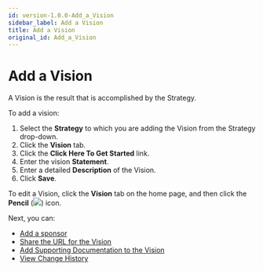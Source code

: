 ```yaml
---
id: version-1.0.0-Add_a_Vision
sidebar_label: Add a Vision
title: Add a Vision
original_id: Add_a_Vision
---
```


# Add a Vision

A Vision is the result that is accomplished by the Strategy.

To add a vision:

1.  Select the **Strategy** to which you are adding the Vision from the
    Strategy drop-down.
2.  Click the **Vision** tab.
3.  Click the **Click Here To Get Started** link.
4.  Enter the vision **Statement**.
5.  Enter a detailed **Description** of the Vision.
6.  Click **Save**.

To edit a Vision, click the **Vision** tab on the home page, and then
click the **Pencil** (![](Resources/Images/edit_pencil1.png)) icon.

Next, you can:

  - [Add a sponsor](Add_a_Sponsor_to_an_Asset.md)
  - [Share the URL for the Vision](Share_URLs_for_Assets.md)
  - [Add Supporting Documentation to the Vision](Add_Supporting_Doc.md)
  - [View Change History](View_Change_History_for_Assets.md)
